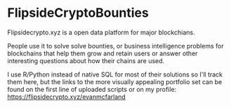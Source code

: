 # FlipsideCryptoBounties

Flipsidecrypto.xyz is a open data platform for major blockchians.

People use it to solve solve bounties, or business intelligence problems for blockchains that help them grow and retain users or answer other interesting questions about how their chains are used.

I use R/Python instead of native SQL for most of their solutions so I'll track them here, but the links to the more visually appealing portfolio set can be found on the first line of uploaded scripts or on my profile: https://flipsidecrypto.xyz/evanmcfarland
